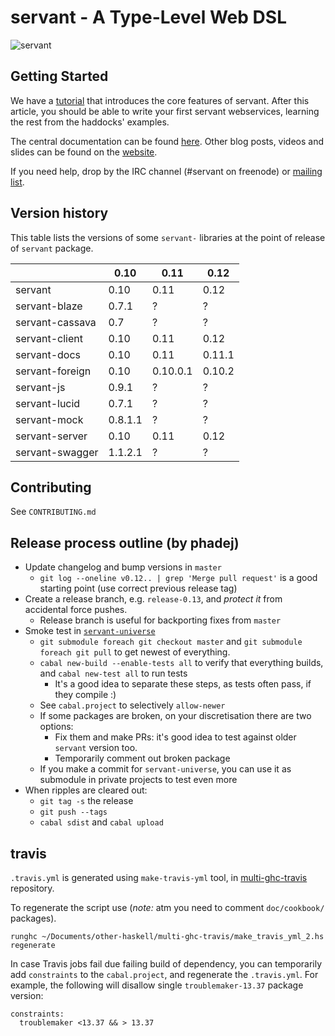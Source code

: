 # servant - A Type-Level Web DSL

![servant](https://raw.githubusercontent.com/haskell-servant/servant/master/servant.png)

## Getting Started

We have a [tutorial](http://haskell-servant.readthedocs.org/en/stable/tutorial/index.html) that
introduces the core features of servant. After this article, you should be able
to write your first servant webservices, learning the rest from the haddocks'
examples.

The central documentation can be found [here](http://haskell-servant.readthedocs.org/).
Other blog posts, videos and slides can be found on the
[website](http://haskell-servant.github.io/).

If you need help, drop by the IRC channel (#servant on freenode) or [mailing
list](https://groups.google.com/forum/#!forum/haskell-servant).

## Version history

This table lists the versions of some `servant-` libraries at the point of
release of `servant` package.

|                     | **0.10** | **0.11** | **0.12** |
| ------------------- | -------- |----------|----------|
| servant             | 0.10     | 0.11     | 0.12     |
| servant-blaze       | 0.7.1    | ?        | ?        |
| servant-cassava     | 0.7      | ?        | ?        |
| servant-client      | 0.10     | 0.11     | 0.12     |
| servant-docs        | 0.10     | 0.11     | 0.11.1   |
| servant-foreign     | 0.10     | 0.10.0.1 | 0.10.2   |
| servant-js          | 0.9.1    | ?        | ?        |
| servant-lucid       | 0.7.1    | ?        | ?        |
| servant-mock        | 0.8.1.1  | ?        | ?        |
| servant-server      | 0.10     | 0.11     | 0.12     |
| servant-swagger     | 1.1.2.1  | ?        | ?        |

## Contributing

See `CONTRIBUTING.md`

## Release process outline (by phadej)

- Update changelog and bump versions in `master`
    - `git log --oneline v0.12.. | grep 'Merge pull request'` is a good starting point (use correct previous release tag)
- Create a release branch, e.g. `release-0.13`, and *protect it* from accidental force pushes.
    - Release branch is useful for backporting fixes from `master`
- Smoke test in [`servant-universe`](https://github.com/phadej/servant-universe)
    - `git submodule foreach git checkout master` and `git submodule foreach git pull` to get newest of everything.
    - `cabal new-build --enable-tests all` to verify that everything builds, and `cabal new-test all` to run tests
        - It's a good idea to separate these steps, as tests often pass, if they compile :)
    - See `cabal.project` to selectively `allow-newer`
    - If some packages are broken, on your discretisation there are two options:
        - Fix them and make PRs: it's good idea to test against older `servant` version too.
        - Temporarily comment out broken package
    - If you make a commit for `servant-universe`, you can use it as submodule in private projects to test even more
- When ripples are cleared out:
    - `git tag -s` the release
    - `git push --tags`
    - `cabal sdist` and `cabal upload`

## travis

`.travis.yml` is generated using `make-travis-yml` tool, in
[multi-ghc-travis](https://github.com/haskell-hvr/multi-ghc-travis) repository.

To regenerate the script use (*note:* atm you need to comment `doc/cookbook/` packages).

```
runghc ~/Documents/other-haskell/multi-ghc-travis/make_travis_yml_2.hs regenerate
```

In case Travis jobs fail due failing build of dependency, you can temporarily
add `constraints` to the `cabal.project`, and regenerate the `.travis.yml`.
For example, the following will disallow single `troublemaker-13.37` package version:

```
constraints:
  troublemaker <13.37 && > 13.37
```
